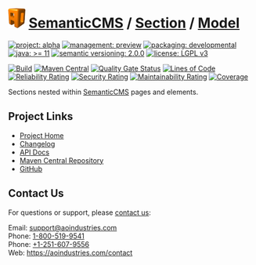 # [<img src="ao-logo.png" alt="AO Logo" width="35" height="40">](https://github.com/ao-apps) [SemanticCMS](https://github.com/ao-apps/semanticcms) / [Section](https://github.com/ao-apps/semanticcms-section) / [Model](https://github.com/ao-apps/semanticcms-section-model)

[![project: alpha](https://semanticcms.com/ao-badges/project-current-stable.svg)](https://aoindustries.com/life-cycle#project-current-stable)
[![management: preview](https://semanticcms.com/ao-badges/management-production.svg)](https://aoindustries.com/life-cycle#management-production)
[![packaging: developmental](https://semanticcms.com/ao-badges/packaging-active.svg)](https://aoindustries.com/life-cycle#packaging-active)  
[![java: &gt;= 11](https://semanticcms.com/ao-badges/java-11.svg)](https://docs.oracle.com/en/java/javase/11/docs/api/)
[![semantic versioning: 2.0.0](https://semanticcms.com/ao-badges/semver-2.0.0.svg)](http://semver.org/spec/v2.0.0.html)
[![license: LGPL v3](https://semanticcms.com/ao-badges/license-lgpl-3.0.svg)](https://www.gnu.org/licenses/lgpl-3.0)

[![Build](https://github.com/ao-apps/semanticcms-section-model/workflows/Build/badge.svg?branch=master)](https://github.com/ao-apps/semanticcms-section-model/actions?query=workflow%3ABuild)
[![Maven Central](https://maven-badges.herokuapp.com/maven-central/com.semanticcms/semanticcms-section-model/badge.svg)](https://maven-badges.herokuapp.com/maven-central/com.semanticcms/semanticcms-section-model)
[![Quality Gate Status](https://sonarcloud.io/api/project_badges/measure?branch=master&project=com.semanticcms%3Asemanticcms-section-model&metric=alert_status)](https://sonarcloud.io/dashboard?branch=master&id=com.semanticcms%3Asemanticcms-section-model)
[![Lines of Code](https://sonarcloud.io/api/project_badges/measure?branch=master&project=com.semanticcms%3Asemanticcms-section-model&metric=ncloc)](https://sonarcloud.io/component_measures?branch=master&id=com.semanticcms%3Asemanticcms-section-model&metric=ncloc)  
[![Reliability Rating](https://sonarcloud.io/api/project_badges/measure?branch=master&project=com.semanticcms%3Asemanticcms-section-model&metric=reliability_rating)](https://sonarcloud.io/component_measures?branch=master&id=com.semanticcms%3Asemanticcms-section-model&metric=Reliability)
[![Security Rating](https://sonarcloud.io/api/project_badges/measure?branch=master&project=com.semanticcms%3Asemanticcms-section-model&metric=security_rating)](https://sonarcloud.io/component_measures?branch=master&id=com.semanticcms%3Asemanticcms-section-model&metric=Security)
[![Maintainability Rating](https://sonarcloud.io/api/project_badges/measure?branch=master&project=com.semanticcms%3Asemanticcms-section-model&metric=sqale_rating)](https://sonarcloud.io/component_measures?branch=master&id=com.semanticcms%3Asemanticcms-section-model&metric=Maintainability)
[![Coverage](https://sonarcloud.io/api/project_badges/measure?branch=master&project=com.semanticcms%3Asemanticcms-section-model&metric=coverage)](https://sonarcloud.io/component_measures?branch=master&id=com.semanticcms%3Asemanticcms-section-model&metric=Coverage)

Sections nested within [SemanticCMS](https://github.com/ao-apps/semanticcms) pages and elements.

## Project Links
* [Project Home](https://semanticcms.com/section/model/)
* [Changelog](https://semanticcms.com/section/model/changelog)
* [API Docs](https://semanticcms.com/section/model/apidocs/)
* [Maven Central Repository](https://search.maven.org/artifact/com.semanticcms/semanticcms-section-model)
* [GitHub](https://github.com/ao-apps/semanticcms-section-model)

## Contact Us
For questions or support, please [contact us](https://aoindustries.com/contact):

Email: [support@aoindustries.com](mailto:support@aoindustries.com)  
Phone: [1-800-519-9541](tel:1-800-519-9541)  
Phone: [+1-251-607-9556](tel:+1-251-607-9556)  
Web: https://aoindustries.com/contact
